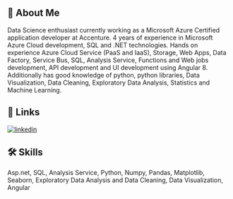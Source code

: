 
## 🚀 About Me
Data Science enthusiast currently working as a Microsoft Azure Certified application developer at Accenture. 4 years of experience in Microsoft Azure Cloud development, SQL and .NET technologies. Hands on experience Azure Cloud Service (PaaS and IaaS), Storage, Web Apps, Data Factory, Service Bus, SQL, Analysis Service, Functions and Web jobs development, API development and UI development using Angular 8.
Additionally has good knowledge of python, python libraries, Data Visualization, Data Cleaning, Exploratory Data Analysis, Statistics and Machine Learning.


## 🔗 Links
[![linkedin](https://img.shields.io/badge/linkedin-0A66C2?style=for-the-badge&logo=linkedin&logoColor=white)](https://www.linkedin.in/nishi-malviya-38185013a)



## 🛠 Skills
Asp.net, SQL, Analysis Service, Python, Numpy, Pandas, Matplotlib, Seaborn, Exploratory Data Analysis and Data Cleaning, Data Visualization, Angular

